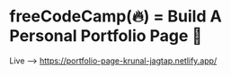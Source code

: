 # freeCodeCamp(🔥) = Build A Personal Portfolio Page 📑

Live --> https://portfolio-page-krunal-jagtap.netlify.app/